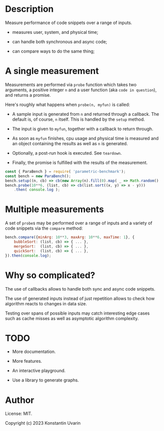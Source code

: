 # Description

Measure performance of code snippets over a range of inputs.

* measures user, system, and physical time;

* can handle both synchronous and async code;

* can compare ways to do the same thing;

# A single measurement

Measurements are performed via `probe` function which takes two arguments, a positive integer `n` and a user function (aka `code in question`), and returns a promise. 

Here's roughly what happens when `probe(n, myfun)` is called:

* A sample input is generated from `n` and returned through a callback. The default is,
 of course, `n` itself. This is handled by the `setup` method.

* The input is given to `myfun`, together with a callback to return through. 

* As soon as `myfun` finishes, cpu usage and physical time is measured and an object containing the results as well as `n` is generated.

* Optionally, a post-run hook is executed. See `teardown`.

* Finally, the promise is fulfilled with the results of the measurement.

```javascript
const { ParaBench } = require( 'parametric-benchmark');
const bench = new ParaBench();
bench.setup((n, cb) => cb(new Array(n).fill(0).map( _ => Math.random() )))
bench.probe(10**6, (list, cb) => cb(list.sort((x, y) => x - y)))
    .then( console.log );
```

# Multiple measurements

A set of `probe`s may be performed over a range of inputs and a variety of code snippets via the `compare` method:

```javascript
bench.compare({minArg: 10**3, maxArg: 10**6, maxTime: 1}, {
    bubbleSort: (list, cb) => { ... },
    mergeSort:  (list, cb) => { ... },
    quickSort:  (list, cb) => { ... },
}).then(console.log);
```

# Why so complicated?

The use of callbacks allows to handle both sync and async code snippets.

The use of generated inputs instead of just repetition allows to check how algorithm reacts to changes in data size.

Testing over spans of possible inputs may catch interesting edge cases such as cache misses as well as asymptotic algorithm complexity.

# TODO

* More documentation. 

* More features.

* An interactive playground.

* Use a library to generate graphs.

# Author

License: MIT.

Copyright (c) 2023 Konstantin Uvarin
